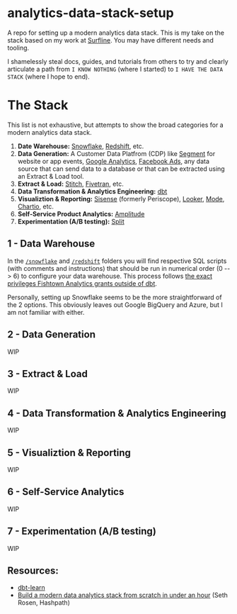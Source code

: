 # analytics-data-stack-setup
A repo for setting up a modern analytics data stack. This is my take on the stack based on my work at [Surfline](https://www.surfline.com/). You may have different needs and tooling.

I shamelessly steal docs, guides, and tutorials from others to try and clearly articulate a path from `I KNOW NOTHING` (where I started) to `I HAVE THE DATA STACK` (where I hope to end). 

# The Stack
This list is not exhaustive, but attempts to show the broad categories for a modern analytics data stack. 
1. **Date Warehouse:** [Snowflake](https://www.snowflake.com/), [Redshift](https://aws.amazon.com/redshift/), etc.
1. **Data Generation:** A Customer Data Platfrom (CDP) like [Segment](https://segment.com/) for website or app events, [Google Analytics](https://analytics.google.com/analytics/web/), [Facebook Ads](https://www.facebook.com/business/ads), any data source that can send data to a database or that can be extracted using an Extract & Load tool.
1. **Extract & Load:** [Stitch](https://www.stitchdata.com/), [Fivetran](https://fivetran.com/), etc.
1. **Data Transformation & Analytics Engineering:** [dbt](https://www.getdbt.com/)
1. **Visualiztion & Reporting:** [Sisense](https://www.sisense.com/product/data-teams/) (formerly Periscope), [Looker](https://looker.com/), [Mode](https://mode.com/), [Chartio](https://chartio.com/), etc.
1. **Self-Service Product Analytics:** [Amplitude](https://amplitude.com/)
1. **Experimentation (A/B testing):** [Split](https://split.io/)

## 1 - Data Warehouse
In the [`/snowflake`](./snowflake) and [`/redshift`](./redshift) folders you will find respective SQL scripts (with comments and instructions) that should be run in numerical order (0 --> 6) to configure your data warehouse. This process follows [the exact privileges Fishtown Analytics grants outside of dbt](https://discourse.getdbt.com/t/the-exact-privileges-we-grant-outside-of-dbt/439).

Personally, setting up Snowflake seems to be the more straightforward of the 2 options. This obviously leaves out Google BigQuery and Azure, but I am not familiar with either.

## 2 - Data Generation
WIP

## 3 - Extract & Load
WIP

## 4 - Data Transformation & Analytics Engineering
WIP

## 5 - Visualiztion & Reporting
WIP

## 6 - Self-Service Analytics
WIP

## 7 - Experimentation (A/B testing)
WIP

## Resources:
- [dbt-learn](https://courses.getdbt.com/collections)
- [Build a modern data analytics stack from scratch in under an hour](https://www.hashpath.com/2020/11/build-a-modern-data-analytics-stack-from-scratch-in-under-an-hour/) (Seth Rosen, Hashpath)
